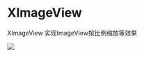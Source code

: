 # XImageView
XImageView 实现ImageView按比例缩放等效果

![](https://github.com/zhxhcoder/XImageView/blob/master/screenshots/ximageview.png)
